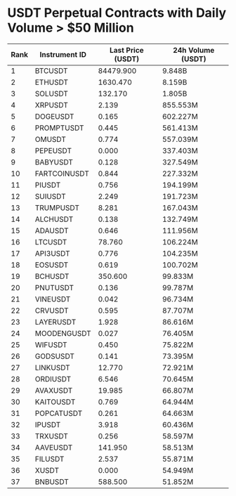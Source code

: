 # USDT Perpetual Contracts with Daily Volume > $50 Million

| Rank | Instrument ID | Last Price (USDT) | 24h Volume (USDT) |
|------|---------------|-------------------|-------------------|
| 1 | BTCUSDT | 84479.900 | 9.848B |
| 2 | ETHUSDT | 1630.470 | 8.159B |
| 3 | SOLUSDT | 132.170 | 1.805B |
| 4 | XRPUSDT | 2.139 | 855.553M |
| 5 | DOGEUSDT | 0.165 | 602.227M |
| 6 | PROMPTUSDT | 0.445 | 561.413M |
| 7 | OMUSDT | 0.774 | 557.039M |
| 8 | PEPEUSDT | 0.000 | 337.403M |
| 9 | BABYUSDT | 0.128 | 327.549M |
| 10 | FARTCOINUSDT | 0.844 | 227.332M |
| 11 | PIUSDT | 0.756 | 194.199M |
| 12 | SUIUSDT | 2.249 | 191.723M |
| 13 | TRUMPUSDT | 8.281 | 167.043M |
| 14 | ALCHUSDT | 0.138 | 132.749M |
| 15 | ADAUSDT | 0.646 | 111.956M |
| 16 | LTCUSDT | 78.760 | 106.224M |
| 17 | API3USDT | 0.776 | 104.235M |
| 18 | EOSUSDT | 0.619 | 100.702M |
| 19 | BCHUSDT | 350.600 | 99.833M |
| 20 | PNUTUSDT | 0.136 | 99.787M |
| 21 | VINEUSDT | 0.042 | 96.734M |
| 22 | CRVUSDT | 0.595 | 87.707M |
| 23 | LAYERUSDT | 1.928 | 86.616M |
| 24 | MOODENGUSDT | 0.027 | 76.405M |
| 25 | WIFUSDT | 0.450 | 75.822M |
| 26 | GODSUSDT | 0.141 | 73.395M |
| 27 | LINKUSDT | 12.770 | 72.921M |
| 28 | ORDIUSDT | 6.546 | 70.645M |
| 29 | AVAXUSDT | 19.985 | 66.807M |
| 30 | KAITOUSDT | 0.769 | 64.944M |
| 31 | POPCATUSDT | 0.261 | 64.663M |
| 32 | IPUSDT | 3.918 | 60.436M |
| 33 | TRXUSDT | 0.256 | 58.597M |
| 34 | AAVEUSDT | 141.950 | 58.513M |
| 35 | FILUSDT | 2.537 | 55.871M |
| 36 | XUSDT | 0.000 | 54.949M |
| 37 | BNBUSDT | 588.500 | 51.852M |
